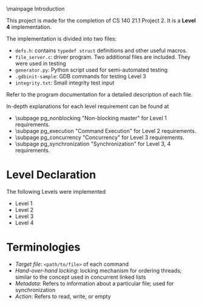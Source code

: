 \mainpage Introduction

This project is made for the completion of CS 140 21.1 Project 2. It is a **Level 4** implementation.

The implementation is divided into two files:
 - `defs.h`: contains `typedef struct` definitions and other useful macros.
 - `file_server.c`: driver program.
Two additional files are included. They were used in testing
- `generator.py`: Python script used for semi-automated testing
- `.gdbinit-sample`: GDB commands for testing Level 3
- `integrity.txt`: Small integrity test input

Refer to the program documentation for a detailed description of each file.

In-depth explanations for each level requirement can be found at
- \subpage pg_nonblocking "Non-blocking master" for Level 1 requirements.
- \subpage pg_execution "Command Execution" for Level 2 requirements.
- \subpage pg_concurrency "Concurrency" for Level 3 requirements.
- \subpage pg_synchronization "Synchronization" for Level 3, 4 requirements.

# Level Declaration
The following Levels were implemented
- Level 1
- Level 2
- Level 3
- Level 4

# Terminologies
- *Target file*: `<path/to/file>` of each command
- *Hand-over-hand locking*: locking mechanism for ordering threads; similar to the concept used in concurrent linked lists
- *Metadata*: Refers to information about a particular file; used for synchronization
- *Action*: Refers to read, write, or empty
